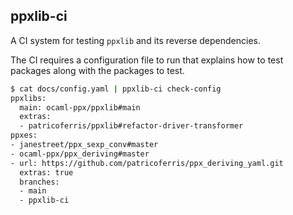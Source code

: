 ppxlib-ci
---------

A CI system for testing `ppxlib` and its reverse dependencies.

The CI requires a configuration file to run that explains how to test packages
along with the packages to test.

```sh
$ cat docs/config.yaml | ppxlib-ci check-config
ppxlibs:
  main: ocaml-ppx/ppxlib#main
  extras:
  - patricoferris/ppxlib#refactor-driver-transformer
ppxes:
- janestreet/ppx_sexp_conv#master
- ocaml-ppx/ppx_deriving#master
- url: https://github.com/patricoferris/ppx_deriving_yaml.git
  extras: true
  branches:
  - main
  - ppxlib-ci
```
